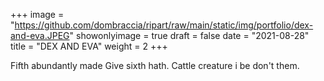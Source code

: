 +++
image = "https://github.com/dombraccia/ripart/raw/main/static/img/portfolio/dex-and-eva.JPEG" 
showonlyimage = true
draft = false
date = "2021-08-28"
title = "DEX AND EVA"
weight = 2 
+++

Fifth abundantly made Give sixth hath. Cattle creature i be don't them.
<!--more-->
